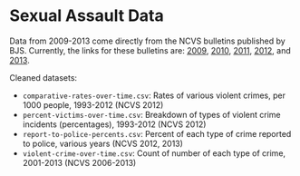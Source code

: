 # Sexual Assault Data

Data from 2009-2013 come directly from the NCVS bulletins published by BJS. Currently, the links for these bulletins are: [2009](http://www.bjs.gov/content/pub/pdf/cv09.pdf), [2010](http://www.bjs.gov/content/pub/pdf/cv10.pdf), [2011](http://www.bjs.gov/content/pub/pdf/cv11.pdf), [2012](http://www.bjs.gov/content/pub/pdf/cv12.pdf), and [2013](http://www.bjs.gov/content/pub/pdf/cv13.pdf).

Cleaned datasets:

- `comparative-rates-over-time.csv`: Rates of various violent crimes, per 1000 people, 1993-2012 (NCVS 2012)
- `percent-victims-over-time.csv`: Breakdown of types of violent crime incidents (percentages), 1993-2012 (NCVS 2012)
- `report-to-police-percents.csv`: Percent of each type of crime reported to police, various years (NCVS 2012, 2013)
- `violent-crime-over-time.csv`: Count of number of each type of crime, 2001-2013 (NCVS 2006-2013)
